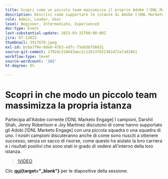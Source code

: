 ```yaml
---
title: Scopri come un piccolo team massimizza il proprio Adobe [!DNL Marketo Engage] istanza
description: Descrivi come supportare le istanze di Adobe [!DNL Marketo Engage] con una piccola squadra o una squadra di uno.
role: Admin, Leader, User
level: Beginner, Intermediate, Experienced
doc-type: Event
last-substantial-update: 2023-03-31T00:00:00Z
jira: KT-13023
thumbnail: 3417670.jpeg
exl-id: bcba7f0e-8de0-47b3-adfc-75eb5b756031
source-git-commit: 1792dc318643aec2c12613f621361d72a7a918b1
workflow-type: tm+mt
source-wordcount: '102'
ht-degree: 0%

---
```


# Scopri in che modo un piccolo team massimizza la propria istanza

Partecipa all&#39;Adobe corrente [!DNL Marketo Engage] I campioni, Darshil Shah, Jenny Robertson e Joy Martinez discutono di come hanno supportato gli Adobi [!DNL Marketo Engage] con una piccola squadra o una squadra di uno. I nostri campioni discuteranno anche di come sono riusciti a ottenere successo, senza un sacco di risorse, come questo ha aiutato la loro carriera e i risultati positivi che sono stati in grado di vedere all&#39;interno della loro istanza.

>[!VIDEO](https://video.tv.adobe.com/v/3417670/?quality=12&learn=on)

Clic **[qui](assets/small-team-instance.pdf){target="_blank"}** per le diapositive della sessione.
